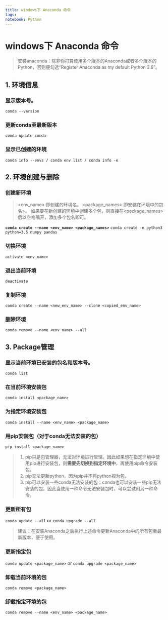 ```yaml
---
title: windows下 Anaconda 命令
tags: 
notebook: Python
---
```


# windows下 Anaconda 命令

>安装anaconda：除非你打算使用多个版本的Anaconda或者多个版本的Python，否则便勾选“Register Anaconda as my default Python 3.6”。

## 1. 环境信息
### 显示版本号。
`conda --version`

### 更新conda至最新版本
`conda update conda`

### 显示已创建的环境
`conda info --envs / conda env list / conda info -e`

## 2. 环境创建与删除
### 创建新环境
><env_name> 即创建的环境名。
<package_names> 即安装在环境中的包名>。
如果要在新创建的环境中创建多个包，则直接在<package_names>后以空格隔开，添加多个包名即可。

**`conda create --name <env_name> <package_names>`**
`conda create -n python3 python=3.5 numpy pandas`

### 切换环境
`activate <env_name>`

### 退出当前环境
`deactivate`

### 复制环境
`conda create --name <new_env_name> --clone <copied_env_name>`

### 删除环境
`conda remove --name <env_name> --all`

## 3. Package管理
### 显示当前环境已安装的包名和版本号。
`conda list `
### 在当前环境安装包
`conda install <package_name>`
### 为指定环境安装包
`conda install --name <env_name> <package_name>`
### 用pip安装包（对于conda无法安装的包）
`pip install <package_name>`
>1. pip只是包管理器，无法对环境进行管理。因此如果想在指定环境中使用pip进行安装包，则**需要先切换到指定环境中**，再使用pip命令安装包。
>2. pip无法更新python，因为pip并不将python视为包。
>3. pip可以安装一些conda无法安装的包；conda也可以安装一些pip无法安装的包。因此当使用一种命令无法安装包时，可以尝试用另一种命令。

### 更新所有包
`conda update --all` or `conda upgrade --all`
>建议：在安装Anaconda之后执行上述命令更新Anaconda中的所有包至最新版本，便于使用。
### 更新指定包
`conda update <package_name>` or `conda upgrade <package_name>`

### 卸载当前环境的包
`conda remove <package_name>`
### 卸载指定环境的包
`conda remove --name <env_name> <package_name>`
